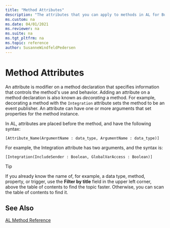 ```yaml
---
title: "Method Attributes"
description: "The attributes that you can apply to methods in AL for Business Central"
ms.custom: na
ms.date: 04/01/2021
ms.reviewer: na
ms.suite: na
ms.tgt_pltfrm: na
ms.topic: reference
author: SusanneWindfeldPedersen
---
```


# Method Attributes

An attribute is modifier on a method declaration that specifies information that controls the method's use and behavior. Adding an attribute on a method declaration is also known as *decorating* a method. For example, decorating a method with the `Integration` attribute sets the method to be an event publisher. An attribute can have one or more arguments that set properties for the method instance.

In AL, attributes are placed before the method, and have the following syntax:

```AL
[Attribute_Name(ArgumentName : data_type, ArgumentName : data_type)]
```

For example, the Integration attribute has two arguments, and the syntax is:

```AL
[Integration(IncludeSender : Boolean, GlobalVarAccess : Boolean)]
```

> [!TIP]  
> If you already know the name of, for example, a data type, method, property, or trigger, use the **Filter by title** field in the upper left corner, above the table of contents to find the topic faster. Otherwise, you can scan the table of contents to find it.

## See Also

[AL Method Reference](../methods-auto/library.md)  
